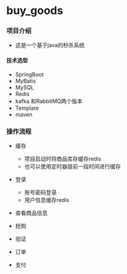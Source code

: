 # buy_goods
### 项目介绍

* 这是一个基于java的秒杀系统

#### 技术选型

* SpringBoot
* MyBatis
* MySQL
* Redis
* kafka 和RabbitMQ两个版本
* Template
* maven



### 操作流程

* 缓存
  * 项目启动时将商品库存缓存redis
  * 也可以使用定时器提前一段时间进行缓存

* 登录
  * 账号密码登录
  * 用户信息缓存redis
* 查看商品信息
* 抢购
* 验证
* 订单
* 支付